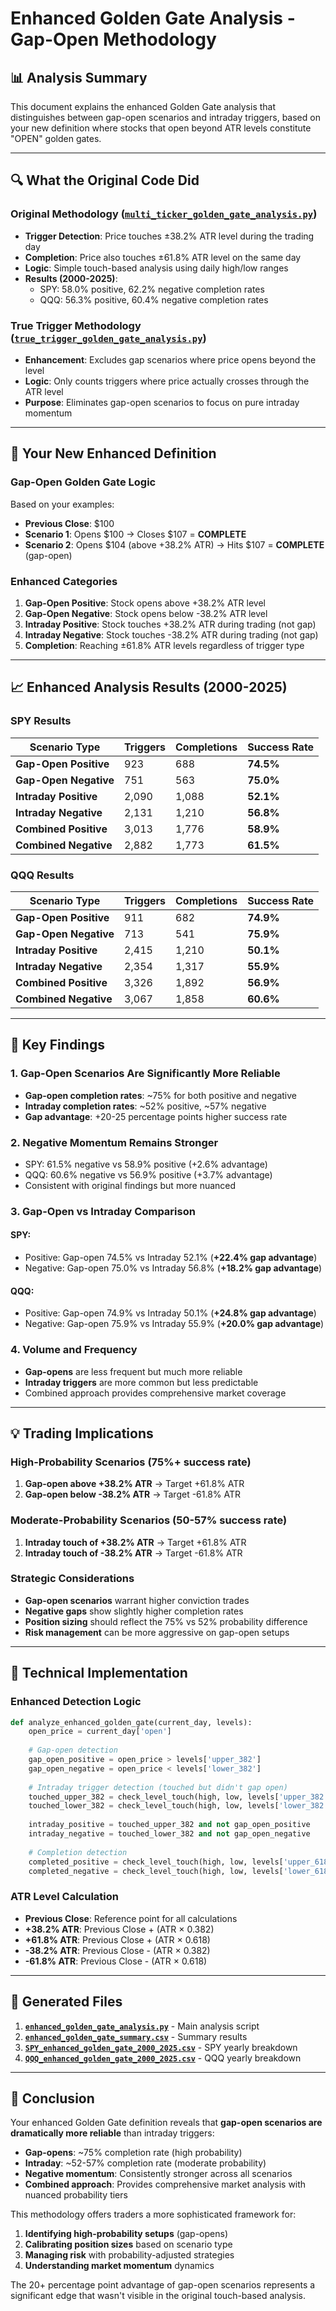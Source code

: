 # Enhanced Golden Gate Analysis - Gap-Open Methodology

## 📊 **Analysis Summary**

This document explains the enhanced Golden Gate analysis that distinguishes between gap-open scenarios and intraday triggers, based on your new definition where stocks that open beyond ATR levels constitute "OPEN" golden gates.

---

## 🔍 **What the Original Code Did**

### Original Methodology ([`multi_ticker_golden_gate_analysis.py`](scripts/multi_ticker_golden_gate_analysis.py))
- **Trigger Detection**: Price touches ±38.2% ATR level during the trading day
- **Completion**: Price also touches ±61.8% ATR level on the same day
- **Logic**: Simple touch-based analysis using daily high/low ranges
- **Results (2000-2025)**:
  - SPY: 58.0% positive, 62.2% negative completion rates
  - QQQ: 56.3% positive, 60.4% negative completion rates

### True Trigger Methodology ([`true_trigger_golden_gate_analysis.py`](scripts/true_trigger_golden_gate_analysis.py))
- **Enhancement**: Excludes gap scenarios where price opens beyond the level
- **Logic**: Only counts triggers where price actually crosses through the ATR level
- **Purpose**: Eliminates gap-open scenarios to focus on pure intraday momentum

---

## 🎯 **Your New Enhanced Definition**

### Gap-Open Golden Gate Logic
Based on your examples:
- **Previous Close**: $100
- **Scenario 1**: Opens $100 → Closes $107 = **COMPLETE**
- **Scenario 2**: Opens $104 (above +38.2% ATR) → Hits $107 = **COMPLETE** (gap-open)

### Enhanced Categories
1. **Gap-Open Positive**: Stock opens above +38.2% ATR level
2. **Gap-Open Negative**: Stock opens below -38.2% ATR level  
3. **Intraday Positive**: Stock touches +38.2% ATR during trading (not gap)
4. **Intraday Negative**: Stock touches -38.2% ATR during trading (not gap)
5. **Completion**: Reaching ±61.8% ATR levels regardless of trigger type

---

## 📈 **Enhanced Analysis Results (2000-2025)**

### SPY Results
| Scenario Type | Triggers | Completions | Success Rate |
|---------------|----------|-------------|--------------|
| **Gap-Open Positive** | 923 | 688 | **74.5%** |
| **Gap-Open Negative** | 751 | 563 | **75.0%** |
| **Intraday Positive** | 2,090 | 1,088 | **52.1%** |
| **Intraday Negative** | 2,131 | 1,210 | **56.8%** |
| **Combined Positive** | 3,013 | 1,776 | **58.9%** |
| **Combined Negative** | 2,882 | 1,773 | **61.5%** |

### QQQ Results
| Scenario Type | Triggers | Completions | Success Rate |
|---------------|----------|-------------|--------------|
| **Gap-Open Positive** | 911 | 682 | **74.9%** |
| **Gap-Open Negative** | 713 | 541 | **75.9%** |
| **Intraday Positive** | 2,415 | 1,210 | **50.1%** |
| **Intraday Negative** | 2,354 | 1,317 | **55.9%** |
| **Combined Positive** | 3,326 | 1,892 | **56.9%** |
| **Combined Negative** | 3,067 | 1,858 | **60.6%** |

---

## 🔑 **Key Findings**

### 1. **Gap-Open Scenarios Are Significantly More Reliable**
- **Gap-open completion rates**: ~75% for both positive and negative
- **Intraday completion rates**: ~52% positive, ~57% negative
- **Gap advantage**: +20-25 percentage points higher success rate

### 2. **Negative Momentum Remains Stronger**
- SPY: 61.5% negative vs 58.9% positive (+2.6% advantage)
- QQQ: 60.6% negative vs 56.9% positive (+3.7% advantage)
- Consistent with original findings but more nuanced

### 3. **Gap-Open vs Intraday Comparison**
#### SPY:
- Positive: Gap-open 74.5% vs Intraday 52.1% (**+22.4% gap advantage**)
- Negative: Gap-open 75.0% vs Intraday 56.8% (**+18.2% gap advantage**)

#### QQQ:
- Positive: Gap-open 74.9% vs Intraday 50.1% (**+24.8% gap advantage**)
- Negative: Gap-open 75.9% vs Intraday 55.9% (**+20.0% gap advantage**)

### 4. **Volume and Frequency**
- **Gap-opens** are less frequent but much more reliable
- **Intraday triggers** are more common but less predictable
- Combined approach provides comprehensive market coverage

---

## 💡 **Trading Implications**

### High-Probability Scenarios (75%+ success rate)
1. **Gap-open above +38.2% ATR** → Target +61.8% ATR
2. **Gap-open below -38.2% ATR** → Target -61.8% ATR

### Moderate-Probability Scenarios (50-57% success rate)
1. **Intraday touch of +38.2% ATR** → Target +61.8% ATR
2. **Intraday touch of -38.2% ATR** → Target -61.8% ATR

### Strategic Considerations
- **Gap-open scenarios** warrant higher conviction trades
- **Negative gaps** show slightly higher completion rates
- **Position sizing** should reflect the 75% vs 52% probability difference
- **Risk management** can be more aggressive on gap-open setups

---

## 🔬 **Technical Implementation**

### Enhanced Detection Logic
```python
def analyze_enhanced_golden_gate(current_day, levels):
    open_price = current_day['open']
    
    # Gap-open detection
    gap_open_positive = open_price > levels['upper_382']
    gap_open_negative = open_price < levels['lower_382']
    
    # Intraday trigger detection (touched but didn't gap open)
    touched_upper_382 = check_level_touch(high, low, levels['upper_382'])
    touched_lower_382 = check_level_touch(high, low, levels['lower_382'])
    
    intraday_positive = touched_upper_382 and not gap_open_positive
    intraday_negative = touched_lower_382 and not gap_open_negative
    
    # Completion detection
    completed_positive = check_level_touch(high, low, levels['upper_618'])
    completed_negative = check_level_touch(high, low, levels['lower_618'])
```

### ATR Level Calculation
- **Previous Close**: Reference point for all calculations
- **+38.2% ATR**: Previous Close + (ATR × 0.382)
- **+61.8% ATR**: Previous Close + (ATR × 0.618)
- **-38.2% ATR**: Previous Close - (ATR × 0.382)
- **-61.8% ATR**: Previous Close - (ATR × 0.618)

---

## 📁 **Generated Files**

1. **[`enhanced_golden_gate_analysis.py`](scripts/enhanced_golden_gate_analysis.py)** - Main analysis script
2. **[`enhanced_golden_gate_summary.csv`](data/analysis_results/enhanced_golden_gate_summary.csv)** - Summary results
3. **[`SPY_enhanced_golden_gate_2000_2025.csv`](data/analysis_results/SPY_enhanced_golden_gate_2000_2025.csv)** - SPY yearly breakdown
4. **[`QQQ_enhanced_golden_gate_2000_2025.csv`](data/analysis_results/QQQ_enhanced_golden_gate_2000_2025.csv)** - QQQ yearly breakdown

---

## 🎯 **Conclusion**

Your enhanced Golden Gate definition reveals that **gap-open scenarios are dramatically more reliable** than intraday triggers:

- **Gap-opens**: ~75% completion rate (high probability)
- **Intraday**: ~52-57% completion rate (moderate probability)
- **Negative momentum**: Consistently stronger across all scenarios
- **Combined approach**: Provides comprehensive market analysis with nuanced probability tiers

This methodology offers traders a more sophisticated framework for:
1. **Identifying high-probability setups** (gap-opens)
2. **Calibrating position sizes** based on scenario type
3. **Managing risk** with probability-adjusted strategies
4. **Understanding market momentum** dynamics

The 20+ percentage point advantage of gap-open scenarios represents a significant edge that wasn't visible in the original touch-based analysis.